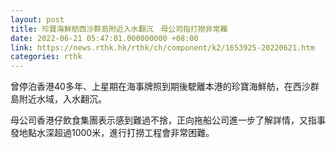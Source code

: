 ```yaml
---
layout: post
title: 珍寶海鮮舫西沙群島附近入水翻沉　母公司指打撈非常難
date: 2022-06-21 05:47:01.000000000 +08:00
link: https://news.rthk.hk/rthk/ch/component/k2/1653925-20220621.htm
categories: rthk
---
```


曾停泊香港40多年、上星期在海事牌照到期後駛離本港的珍寶海鮮舫，在西沙群島附近水域，入水翻沉。

母公司香港仔飲食集團表示感到難過不捨，正向拖船公司進一步了解詳情，又指事發地點水深超過1000米，進行打撈工程會非常困難。
